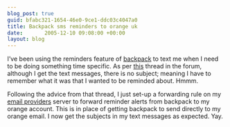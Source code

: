 ```yaml
---
blog_post: true
guid: bfabc321-1654-46e0-9ce1-ddc03c4047a0
title: Backpack sms reminders to orange uk
date:       2005-12-10 09:08:00 +00:00
layout: blog
---
```


I’ve been using the reminders feature of
[backpack](http://www.backpackit.com) to text me when I need to be doing
something time specific. As per
[this](http://www.backpackit.com/forum/viewtopic.php?id=16) thread in
the forum, although I get the text messages, there is no subject;
meaning I have to remember what it was that I wanted to be reminded
about. Hmmm.

Following the advice from that thread, I just set-up a forwarding rule
on my [email providers](http://www.fastmail.fm) server to forward
reminder alerts from backpack to my orange account. This is in place of
getting backpack to send directly to my orange email. I now get the
subjects in my text messages as expected. Yay.
